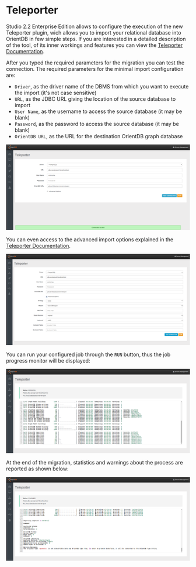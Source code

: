 # Teleporter
Studio 2.2 Enterprise Edition allows to configure the execution of the new Teleporter plugin, wich allows you to import your relational database into OrientDB in few simple steps.
If you are interested in a detailed description of the tool, of its inner workings and features you can view the [Teleporter Documentation](Teleporter-Home.md).

After you typed the required parameters for the migration you can test the connection.
The required parameters for the minimal import configuration are:
- `Driver`, as the driver name of the DBMS from which you want to execute the import (it's not case sensitive)
- `URL`, as the JDBC URL giving the location of the source database to import
- `User Name`, as the username to access the source database (it may be blank)
- `Password`, as the password to access the source database (it may be blank)
- `OrientDB URL`, as the URL for the destination OrientDB graph database

![Test Connection](images/studio-teleporter-testconnection.png)

You can even access to the advanced import options explained in the [Teleporter Documentation](Teleporter-Home.md).

![Teleporter Adavced Options](images/studio-teleporter-advancedoptions.png)

You can run your configured job through the `RUN` button, thus the job progress monitor will be displayed:

![Teleporter Running](images/studio-teleporter-running.png)

At the end of the migration, statistics and warnings about the process are reported as shown below:

![Teleporter Finished](images/studio-telepoerter-run-finished.png)

